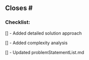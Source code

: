 ## Closes #<Issue No.>

<Put a x between square brackets. Make sure you get them all>

### Checklist: 

[] - Added detailed solution approach

[] - Added complexity analysis

[] - Updated problemStatementList.md